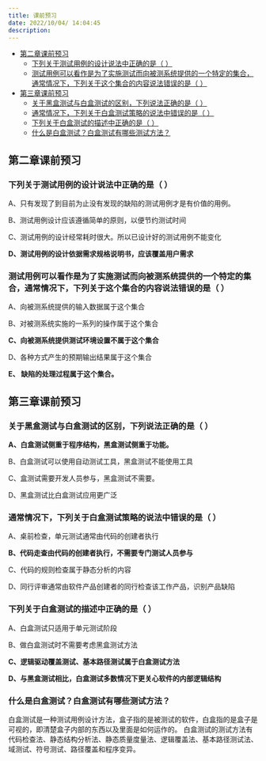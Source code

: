 ```yaml
---
title: 课前预习
date: 2022/10/04/ 14:04:45
description: 
---
```


- [第二章课前预习](#第二章课前预习)
  - [下列关于测试用例的设计说法中正确的是（       ）](#下列关于测试用例的设计说法中正确的是-------)
  - [测试用例可以看作是为了实施测试而向被测系统提供的一个特定的集合，通常情况下，下列关于这个集合的内容说法错误的是（  ）](#测试用例可以看作是为了实施测试而向被测系统提供的一个特定的集合通常情况下下列关于这个集合的内容说法错误的是--)
- [第三章课前预习](#第三章课前预习)
  - [关于黑盒测试与白盒测试的区别，下列说法正确的是（      ）](#关于黑盒测试与白盒测试的区别下列说法正确的是------)
  - [通常情况下，下列关于白盒测试策略的说法中错误的是（    ）](#通常情况下下列关于白盒测试策略的说法中错误的是----)
  - [下列关于白盒测试的描述中正确的是（    ）](#下列关于白盒测试的描述中正确的是----)
  - [什么是白盒测试？白盒测试有哪些测试方法？](#什么是白盒测试白盒测试有哪些测试方法)

## 第二章课前预习

### 下列关于测试用例的设计说法中正确的是（       ）

A、只有发现了到目前为止没有发现的缺陷的测试用例才是有价值的用例。

B、测试用例设计应该遵循简单的原则，以便节约测试时间

C、测试用例的设计经常耗时很大。所以已设计好的测试用例不能变化

**D、测试用例的设计依据需求规格说明书，应该覆盖用户需求**

### 测试用例可以看作是为了实施测试而向被测系统提供的一个特定的集合，通常情况下，下列关于这个集合的内容说法错误的是（  ）

A、向被测系统提供的输入数据属于这个集合

B、对被测系统实施的一系列的操作属于这个集合

**C、向被测系统提供测试环境设置不属于这个集合**

D、各种方式产生的预期输出结果属于这个集合

**E、 缺陷的处理过程属于这个集合。**

## 第三章课前预习

### 关于黑盒测试与白盒测试的区别，下列说法正确的是（      ）

**A、白盒测试侧重于程序结构，黑盒测试侧重于功能。**

B、白盒测试可以使用自动测试工具，黑盒测试不能使用工具

C、盒测试需要开发人员参与，黑盒测试不需要。

D、黑盒测试比白盒测试应用更广泛

### 通常情况下，下列关于白盒测试策略的说法中错误的是（    ）

A、桌前检查，单元测试通常由代码的创建者执行

**B、代码走查由代码的创建者执行，不需要专门测试人员参与**

C、代码的规则检查属于静态分析的内容

D、同行评审通常由软件产品创建者的同行检查该工作产品，识别产品缺陷

### 下列关于白盒测试的描述中正确的是（    ）

A、白盒测试只适用于单元测试阶段

B、做白盒测试时不需要考虑黑盒测试方法

**C、逻辑驱动覆盖测试、基本路径测试属于白盒测试方法**

**D、与黑盒测试相比，白盒测试多数情况下更关心软件的内部逻辑结构**

### 什么是白盒测试？白盒测试有哪些测试方法？

白盒测试是一种测试用例设计方法，盒子指的是被测试的软件，白盒指的是盒子是可视的，即清楚盒子内部的东西以及里面是如何运作的。
白盒测试的测试方法有代码检查法、静态结构分析法、静态质量度量法、逻辑覆盖法、基本路径测试法、域测试、符号测试、路径覆盖和程序变异。
